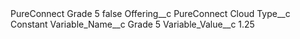 <?xml version="1.0" encoding="UTF-8"?>
<CustomMetadata xmlns="http://soap.sforce.com/2006/04/metadata" xmlns:xsi="http://www.w3.org/2001/XMLSchema-instance" xmlns:xsd="http://www.w3.org/2001/XMLSchema">
    <label>PureConnect Grade 5</label>
    <protected>false</protected>
    <values>
        <field>Offering__c</field>
        <value xsi:type="xsd:string">PureConnect Cloud</value>
    </values>
    <values>
        <field>Type__c</field>
        <value xsi:type="xsd:string">Constant</value>
    </values>
    <values>
        <field>Variable_Name__c</field>
        <value xsi:type="xsd:string">Grade 5</value>
    </values>
    <values>
        <field>Variable_Value__c</field>
        <value xsi:type="xsd:string">1.25</value>
    </values>
</CustomMetadata>
